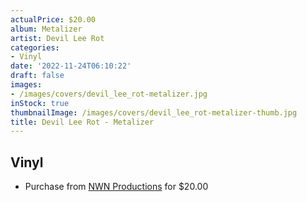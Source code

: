 ```yaml
---
actualPrice: $20.00
album: Metalizer
artist: Devil Lee Rot
categories:
- Vinyl
date: '2022-11-24T06:10:22'
draft: false
images:
- /images/covers/devil_lee_rot-metalizer.jpg
inStock: true
thumbnailImage: /images/covers/devil_lee_rot-metalizer-thumb.jpg
title: Devil Lee Rot - Metalizer
---
```


## Vinyl
* Purchase from [NWN Productions](http://shop.nwnprod.com/index.php?route=product/product&path=75&product_id=27717&sort=pd.name&order=ASC) for $20.00

